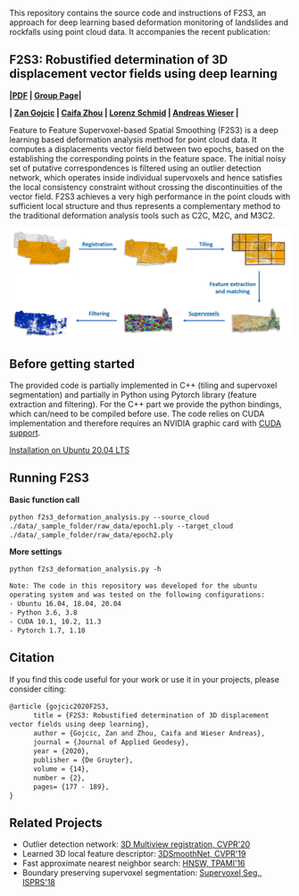 This repository contains the source code and instructions of F2S3, an approach for deep learning based deformation monitoring of landslides and rockfalls using point cloud data. It accompanies the recent publication:

## F2S3: Robustified determination of 3D displacement vector fields using deep learning

**|[PDF](https://www.degruyter.com/view/journals/jag/14/2/article-p177.xml)  | [Group Page](https://gseg.igp.ethz.ch/)|**

**| [Zan Gojcic](https://zgojcic.github.io/) |
[Caifa Zhou](https://caifazhou.github.io/) |
[Lorenz Schmid](https://gseg.igp.ethz.ch/people/scientific-assistance/lorenz-schmid.html) |
 [Andreas Wieser](https://gseg.igp.ethz.ch/people/group-head/prof-dr--andreas-wieser.html) |**

Feature to Feature Supervoxel-based Spatial Smoothing (F2S3) is a deep learning based deformation analysis method for point cloud data. It computes a displacements vector field between two epochs, based on the establishing the corresponding points in the feature space. The initial noisy set of putative correspondences is filtered using an outlier detection network, which operates inside individual supervoxels and hence satisfies the local consistency constraint without crossing the discontinuities of the vector field. F2S3 achieves a very high performance in the point clouds with sufficient local structure and thus represents a complementary method to the traditional deformation analysis tools such as C2C, M2C, and M3C2.

![F2S3 pipeline](assets/F2S3_pipeline.PNG?raw=true)

## Before getting started

The provided code is partially implemented in C++ (tiling and supervoxel segmentation) and partially in Python using Pytorch library (feature extraction and filtering). For the C++ part we provide the python bindings, which can/need to be compiled before use. The code relies on CUDA implementation and therefore requires an NVIDIA graphic card with [CUDA support](https://developer.nvidia.com/cuda-gpus).

[Installation on Ubuntu 20.04 LTS](docs/installation_ubuntu2004.md)

## Running F2S3

**Basic function call**

```shell
python f2s3_deformation_analysis.py --source_cloud ./data/_sample_folder/raw_data/epoch1.ply --target_cloud ./data/_sample_folder/raw_data/epoch2.ply
```

**More settings**
```shell
python f2s3_deformation_analysis.py -h
```

```shell 
Note: The code in this repository was developed for the ubuntu operating system and was tested on the following configurations:
- Ubuntu 16.04, 18.04, 20.04
- Python 3.6, 3.8
- CUDA 10.1, 10.2, 11.3
- Pytorch 1.7, 1.10
```

## Citation

If you find this code useful for your work or use it in your projects, please consider citing:

```shell
@article {gojcic2020F2S3,
      title = {F2S3: Robustified determination of 3D displacement vector fields using deep learning},
      author = {Gojcic, Zan and Zhou, Caifa and Wieser Andreas},
      journal = {Journal of Applied Geodesy},
      year = {2020},
      publisher = {De Gruyter},
      volume = {14},
      number = {2},
      pages= {177 - 189},
}
```

## Related Projects

- Outlier detection network: [3D Multiview registration, CVPR'20](https://github.com/zgojcic/3D_multiview_reg)
- Learned 3D local feature descriptor: [3DSmoothNet, CVPR'19](https://github.com/zgojcic/3DSmoothNet)
- Fast approximate nearest neighbor search: [HNSW, TPAMI'16](https://github.com/nmslib/hnswlib)
- Boundary preserving supervoxel segmentation: [Supervoxel Seg., ISPRS'18](https://github.com/yblin/Supervoxel-for-3D-point-clouds)
